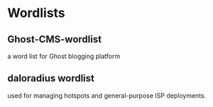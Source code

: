 # Wordlists 
## Ghost-CMS-wordlist
a word list for Ghost blogging platform 
## daloradius wordlist
used for managing hotspots and general-purpose ISP deployments.

